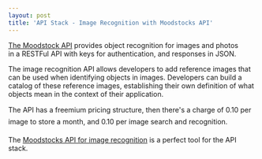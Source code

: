 ```yaml
---
layout: post
title: 'API Stack - Image Recognition with Moodstocks API'
---
```

<a title="Moodstock API" href="http://www.moodstocks.com/"><img style="padding: 15px;" src="http://kinlane-productions.s3.amazonaws.com/api-evangelist/moodstocks/Moodstocks-Logo.png" alt="" align="right" /></a><a title="Moodstock API" href="http://www.moodstocks.com/">The Moodstock API</a> provides object recognition for images and photos in a RESTFul API with keys for authentication, and responses in JSON.<p></p>
The image recognition API allows developers to add reference images that can be used when identifying objects in images. Developers can build a catalog of these reference images, establishing their own definition of what objects mean in the context of their application.<p></p>
The API has a freemium pricing structure, then there's a charge of 0.10 per image to store a month, and 0.10 per image search and recognition.<p></p>
The <a title="Moodstocks API for image recognition" href="http://www.moodstocks.com/">Moodstocks API for image recognition</a> is a perfect tool for the API stack.